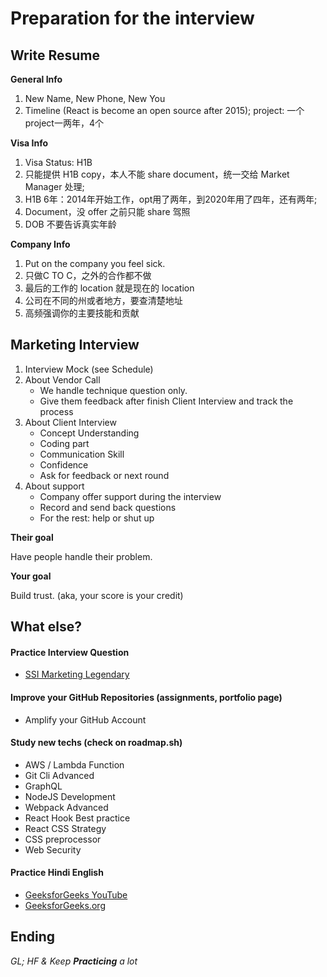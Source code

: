 # Preparation for the interview

## Write Resume

**General Info**

1. New Name, New Phone, New You
2. Timeline \(React is become an open source after 2015\); project: 一个project一两年，4个

**Visa Info**

1. Visa Status: H1B
2. 只能提供 H1B copy，本人不能 share document，统一交给 Market Manager 处理;
3. H1B 6年：2014年开始工作，opt用了两年，到2020年用了四年，还有两年;
4. Document，没 offer 之前只能 share 驾照
5. DOB 不要告诉真实年龄

**Company Info**

1. Put on the company you feel sick.
2. 只做C TO C，之外的合作都不做
3. 最后的工作的 location 就是现在的 location
4. 公司在不同的州或者地方，要查清楚地址
5. 高频强调你的主要技能和贡献

## Marketing Interview

1. Interview Mock \(see Schedule\)
2. About Vendor Call
   * We handle technique question only.
   * Give them feedback after finish Client Interview and track the process
3. About Client Interview
   * Concept Understanding
   * Coding part
   * Communication Skill
   * Confidence
   * Ask for feedback or next round
4. About support
   * Company offer support during the interview
   * Record and send back questions
   * For the rest: help or shut up

**Their goal**

Have people handle their problem.

**Your goal**

Build trust. \(aka, your score is your credit\)

## What else?

#### Practice Interview Question

* [SSI Marketing Legendary](https://dante-von-alcatraz.gitbook.io/ssi-marketing-legendary/)

#### Improve your GitHub Repositories \(assignments, portfolio page\)

* Amplify your GitHub Account

#### Study new techs \(check on roadmap.sh\)

* AWS / Lambda Function
* Git Cli Advanced
* GraphQL
* NodeJS Development
* Webpack Advanced
* React Hook Best practice
* React CSS Strategy
* CSS preprocessor
* Web Security

#### Practice Hindi English

* [GeeksforGeeks YouTube](https://www.youtube.com/channel/UC0RhatS1pyxInC00YKjjBqQ)
* [GeeksforGeeks.org](https://www.geeksforgeeks.org)

## Ending

_GL; HF & Keep **Practicing** a lot_

